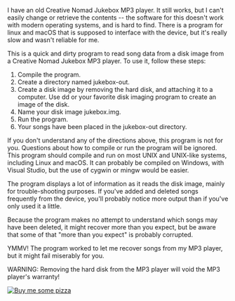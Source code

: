 I have an old Creative Nomad Jukebox MP3 player.  It still works, but I
can't easily change or retrieve the contents -- the software for this
doesn't work with modern operating systems, and is hard to find.  There is a
program for linux and macOS that is supposed to interface with the device,
but it's really slow and wasn't reliable for me.
 
This is a quick and dirty program to read song data from a disk image from a
Creative Nomad Jukebox MP3 player.  To use it, follow these steps:

1. Compile the program.
2. Create a directory named jukebox-out.
3. Create a disk image by removing the hard disk, and attaching it to a
   computer.  Use dd or your favorite disk imaging program to create an
   image of the disk.
4. Name your disk image jukebox.img.
5. Run the program.
6. Your songs have been placed in the jukebox-out directory.

If you don't understand any of the directions above, this program is not for
you.  Questions about how to compile or run the program will be ignored.
This program should compile and run on most UNIX and UNIX-like systems,
including Linux and macOS.  It can probably be compiled on Windows, with
Visual Studio, but the use of cygwin or mingw would be easier.

The program displays a lot of information as it reads the disk image, mainly
for trouble-shooting purposes.  If you've added and deleted songs frequently
from the device, you'll probably notice more output than if you've only used
it a little.

Because the program makes no attempt to understand which songs may have been
deleted, it might recover more than you expect, but be aware that some of
that "more than you expect" is probably corrupted.

YMMV! The program worked to let me recover songs from my MP3 player, but it
might fail miserably for you.

WARNING: Removing the hard disk from the MP3 player will void the MP3
player's warranty!

[![Buy me some pizza](https://www.buymeacoffee.com/assets/img/custom_images/orange_img.png)](https://www.buymeacoffee.com/qpunYPZx5)
